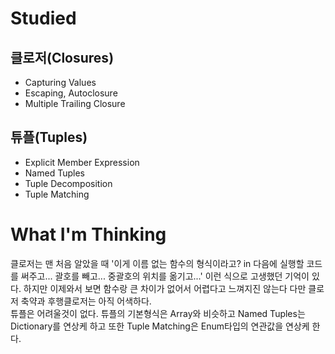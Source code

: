 # Studied
## 클로저(Closures)
- Capturing Values 
- Escaping, Autoclosure
- Multiple Trailing Closure

## 튜플(Tuples)
- Explicit Member Expression
- Named Tuples
- Tuple Decomposition
- Tuple Matching

# What I'm Thinking
클로저는 맨 처음 알았을 때 '이게 이름 없는 함수의 형식이라고? in 다음에 실행할 코드를 써주고... 괄호를 빼고... 중괄호의 위치를 옮기고...' 이런 식으로 고생했던 기억이 있다. 하지만 이제와서 보면 함수랑 큰 차이가 없어서 어렵다고 느껴지진 않는다 다만 클로저 축약과 후행클로저는 아직 어색하다.  
튜플은 어려울것이 없다. 튜플의 기본형식은 Array와 비슷하고 Named Tuples는 Dictionary를 연상케 하고 또한 Tuple Matching은 Enum타입의 연관값을 연상케 한다.
